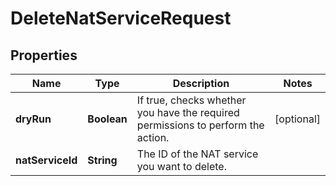 

# DeleteNatServiceRequest


## Properties

| Name | Type | Description | Notes |
|------------ | ------------- | ------------- | -------------|
|**dryRun** | **Boolean** | If true, checks whether you have the required permissions to perform the action. |  [optional] |
|**natServiceId** | **String** | The ID of the NAT service you want to delete. |  |



